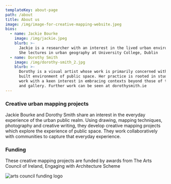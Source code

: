 ```yaml
---
templateKey: about-page
path: /about
title: About us
image: /img/image-for-creative-mapping-website.jpeg
bios:
  - name: Jackie Bourke
    image: /img/jackie.jpeg
    blurb: >-
      Jackie is a researcher with an interest in the lived urban environment.
      She lectures in urban geography at University College, Dublin
  - name: Dorothy Smith
    image: /img/dorothy-smith_2.jpg
    blurb: >-
      Dorothy is a visual artist whose work is primarily concerned with the
      built environment of public space. Her practice is rooted in studio based
      work with a keen interest in embracing contexts beyond those of the studio
      and gallery. Further work can be seen at dorothysmith.ie
---
```

### Creative urban mapping projects

<!--StartFragment-->

Jackie Bourke and Dorothy Smith share an interest in the everyday experience of the urban public realm. Using drawing,  mapping techniques, photography and creative writing, they develop creative mapping projects which explore the experience of public space. They work collaboratively with communities to capture that everyday experience.

<!--EndFragment-->

### Funding

These creative mapping projects are funded by awards from The Arts Council of Ireland, Engaging with Architecture Scheme



![arts council funding logo](/img/arts-council-logo.png "Arts council funding logo")